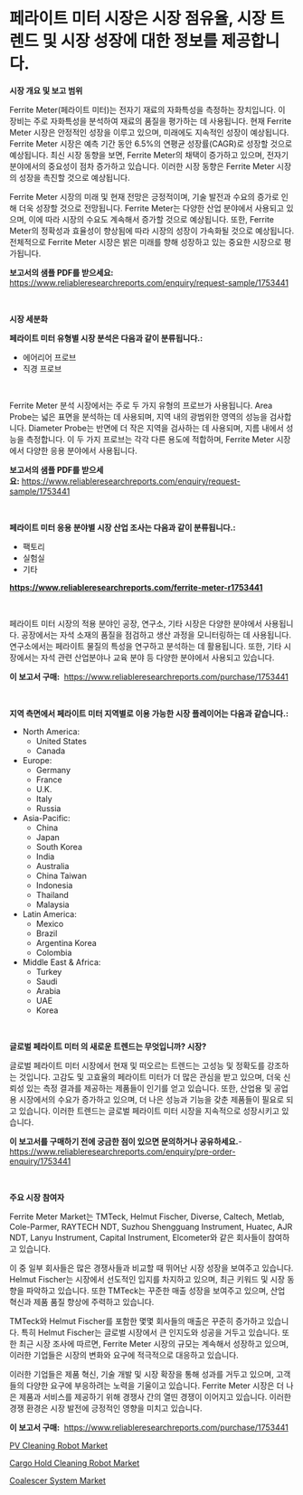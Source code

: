 <p><h1>페라이트 미터 시장은 시장 점유율, 시장 트렌드 및 시장 성장에 대한 정보를 제공합니다.</h1></p><p><strong>시장 개요 및 보고 범위</strong></p>
<p><p>Ferrite Meter(페라이트 미터)는 전자기 재료의 자화특성을 측정하는 장치입니다. 이 장비는 주로 자화특성을 분석하여 재료의 품질을 평가하는 데 사용됩니다. 현재 Ferrite Meter 시장은 안정적인 성장을 이루고 있으며, 미래에도 지속적인 성장이 예상됩니다. Ferrite Meter 시장은 예측 기간 동안 6.5%의 연평균 성장률(CAGR)로 성장할 것으로 예상됩니다. 최신 시장 동향을 보면, Ferrite Meter의 채택이 증가하고 있으며, 전자기 분야에서의 중요성이 점차 증가하고 있습니다. 이러한 시장 동향은 Ferrite Meter 시장의 성장을 촉진할 것으로 예상됩니다.</p><p>Ferrite Meter 시장의 미래 및 현재 전망은 긍정적이며, 기술 발전과 수요의 증가로 인해 더욱 성장할 것으로 전망됩니다. Ferrite Meter는 다양한 산업 분야에서 사용되고 있으며, 이에 따라 시장의 수요도 계속해서 증가할 것으로 예상됩니다. 또한, Ferrite Meter의 정확성과 효율성이 향상됨에 따라 시장의 성장이 가속화될 것으로 예상됩니다. 전체적으로 Ferrite Meter 시장은 밝은 미래를 향해 성장하고 있는 중요한 시장으로 평가됩니다.</p></p>
<p><strong>보고서의 샘플 PDF를 받으세요:</strong> <a href="https://www.reliableresearchreports.com/enquiry/request-sample/1753441">https://www.reliableresearchreports.com/enquiry/request-sample/1753441</a></p>
<p>&nbsp;</p>
<p><strong>시장 세분화</strong></p>
<p><strong>페라이트 미터 유형별 시장 분석은 다음과 같이 분류됩니다.:</strong></p>
<p><ul><li>에어리어 프로브</li><li>직경 프로브</li></ul></p>
<p>&nbsp;</p>
<p><p>Ferrite Meter 분석 시장에서는 주로 두 가지 유형의 프로브가 사용됩니다. Area Probe는 넓은 표면을 분석하는 데 사용되며, 지역 내의 광범위한 영역의 성능을 검사합니다. Diameter Probe는 반면에 더 작은 지역을 검사하는 데 사용되며, 지름 내에서 성능을 측정합니다. 이 두 가지 프로브는 각각 다른 용도에 적합하며, Ferrite Meter 시장에서 다양한 응용 분야에서 사용됩니다.</p></p>
<p><strong>보고서의 샘플 PDF를 받으세요:</strong>&nbsp;<a href="https://www.reliableresearchreports.com/enquiry/request-sample/1753441">https://www.reliableresearchreports.com/enquiry/request-sample/1753441</a></p>
<p>&nbsp;</p>
<p><strong> 페라이트 미터 응용 분야별 시장 산업 조사는 다음과 같이 분류됩니다.:</strong></p>
<p><ul><li>팩토리</li><li>실험실</li><li>기타</li></ul></p>
<p><strong><a href="https://www.reliableresearchreports.com/ferrite-meter-r1753441">https://www.reliableresearchreports.com/ferrite-meter-r1753441</a></strong></p>
<p>&nbsp;</p>
<p><p>페라이트 미터 시장의 적용 분야인 공장, 연구소, 기타 시장은 다양한 분야에서 사용됩니다. 공장에서는 자석 소재의 품질을 점검하고 생산 과정을 모니터링하는 데 사용됩니다. 연구소에서는 페라이트 물질의 특성을 연구하고 분석하는 데 활용됩니다. 또한, 기타 시장에서는 자석 관련 산업분야나 교육 분야 등 다양한 분야에서 사용되고 있습니다.</p></p>
<p><strong>이 보고서 구매:</strong>&nbsp; <a href="https://www.reliableresearchreports.com/purchase/1753441">https://www.reliableresearchreports.com/purchase/1753441</a></p>
<p>&nbsp;</p>
<p><strong>지역 측면에서 페라이트 미터 지역별로 이용 가능한 시장 플레이어는 다음과 같습니다.:</strong></p>
<p><ul>
    <li>
        North America:
        <ul>
            <li>United States</li>
            <li>Canada</li>
        </ul>
    </li>
    <li>
        Europe:
        <ul>
            <li>Germany</li>
            <li>France</li>
            <li>U.K.</li>
            <li>Italy</li>
            <li>Russia</li>
        </ul>
    </li>
    <li>
        Asia-Pacific:
        <ul>
            <li>China</li>
            <li>Japan</li>
            <li>South Korea</li>
            <li>India</li>
            <li>Australia</li>
            <li>China Taiwan</li>
            <li>Indonesia</li>
            <li>Thailand</li>
            <li>Malaysia</li>
        </ul>
    </li>
    <li>
        Latin America:
        <ul>
            <li>Mexico</li>
            <li>Brazil</li>
            <li>Argentina Korea</li>
            <li>Colombia</li>
        </ul>
    </li>
    <li>
        Middle East & Africa:
        <ul>
            <li>Turkey</li>
            <li>Saudi</li>
            <li>Arabia</li>
            <li>UAE</li>
            <li>Korea</li>
        </ul>
    </li>
    </ul></p>
<p>&nbsp;</p>
<p><strong>글로벌 페라이트 미터 의 새로운 트렌드는 무엇입니까? 시장?</strong></p>
<p><p>글로벌 페라이트 미터 시장에서 현재 및 떠오르는 트렌드는 고성능 및 정확도를 강조하는 것입니다. 고감도 및 고효율의 페라이트 미터가 더 많은 관심을 받고 있으며, 더욱 신뢰성 있는 측정 결과를 제공하는 제품들이 인기를 얻고 있습니다. 또한, 산업용 및 공업용 시장에서의 수요가 증가하고 있으며, 더 나은 성능과 기능을 갖춘 제품들이 필요로 되고 있습니다. 이러한 트렌드는 글로벌 페라이트 미터 시장을 지속적으로 성장시키고 있습니다.</p></p>
<p><strong>이 보고서를 구매하기 전에 궁금한 점이 있으면 문의하거나 공유하세요.</strong>- <a href="https://www.reliableresearchreports.com/enquiry/pre-order-enquiry/1753441">https://www.reliableresearchreports.com/enquiry/pre-order-enquiry/1753441</a></p>
<p>&nbsp;</p>
<p><strong>주요 시장 참여자</strong></p>
<p><p>Ferrite Meter Market는 TMTeck, Helmut Fischer, Diverse, Caltech, Metlab, Cole-Parmer, RAYTECH NDT, Suzhou Shengguang Instrument, Huatec, AJR NDT, Lanyu Instrument, Capital Instrument, Elcometer와 같은 회사들이 참여하고 있습니다.</p><p>이 중 일부 회사들은 많은 경쟁사들과 비교할 때 뛰어난 시장 성장을 보여주고 있습니다. Helmut Fischer는 시장에서 선도적인 입지를 차지하고 있으며, 최근 키워드 및 시장 동향을 파악하고 있습니다. 또한 TMTeck는 꾸준한 매출 성장을 보여주고 있으며, 산업 혁신과 제품 품질 향상에 주력하고 있습니다.</p><p>TMTeck와 Helmut Fischer를 포함한 몇몇 회사들의 매출은 꾸준히 증가하고 있습니다. 특히 Helmut Fischer는 글로벌 시장에서 큰 인지도와 성공을 거두고 있습니다. 또한 최근 시장 조사에 따르면, Ferrite Meter 시장의 규모는 계속해서 성장하고 있으며, 이러한 기업들은 시장의 변화와 요구에 적극적으로 대응하고 있습니다.</p><p>이러한 기업들은 제품 혁신, 기술 개발 및 시장 확장을 통해 성과를 거두고 있으며, 고객들의 다양한 요구에 부응하려는 노력을 기울이고 있습니다. Ferrite Meter 시장은 더 나은 제품과 서비스를 제공하기 위해 경쟁사 간의 열띤 경쟁이 이어지고 있습니다. 이러한 경쟁 환경은 시장 발전에 긍정적인 영향을 미치고 있습니다.</p></p>
<p><strong>이 보고서 구매:</strong>&nbsp;&nbsp;<a href="https://www.reliableresearchreports.com/purchase/1753441">https://www.reliableresearchreports.com/purchase/1753441</a></p>
<p><p><a href="https://github.com/pgtimber/Market-Research-Report-List-2/blob/main/pv-cleaning-robot-market.md">PV Cleaning Robot Market</a></p><p><a href="https://github.com/arionmp/Market-Research-Report-List-2/blob/main/cargo-hold-cleaning-robot-market.md">Cargo Hold Cleaning Robot Market</a></p><p><a href="https://github.com/lataunyatinikmelvin59ilbd0dv/Market-Research-Report-List-2/blob/main/coalescer-system-market.md">Coalescer System Market</a></p></p>